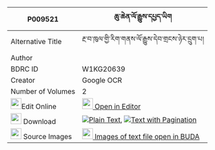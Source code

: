 |P009521|ཆུ་ཆེན་ལོ་རྒྱུས་དཔྱད་ཡིག 
| --- | --- 
|Alternative Title |རྔ་བ་ཁུལ་གྱི་རིག་གནས་ལོ་རྒྱུས་དེབ་གྲངས་ཉེར་དྲུག་པ།
|Author | 
|BDRC ID | W1KG20639
|Creator | Google OCR
|Number of Volumes| 2
|<img width="25" src="https://img.icons8.com/color/25/000000/edit-property.png">Edit Online| [<img width="25" src="https://avatars.githubusercontent.com/u/45091458?s=200&v=4"> Open in Editor](http://editor.openpecha.org/P009521)
|<img width="25" src="https://img.icons8.com/fluent/48/000000/download-2.png"/>  Download | [![](https://img.icons8.com/color/20/000000/txt.png)Plain Text](https://github.com/Openpecha/P009521/releases/download/v2/chuchen_logyu_che_yik_plain_P009521.zip), [![](https://img.icons8.com/color/20/000000/txt.png)Text with Pagination](https://github.com/Openpecha/P009521/releases/download/v2/chuchen_logyu_che_yik_pages_P009521.zip)
|<img width="25" src="https://img.icons8.com/plasticine/100/000000/pictures-folder.png"/>  Source Images | [<img width="25" src="https://library.bdrc.io/icons/BUDA-small.svg"> Images of text file open in BUDA](https://library.bdrc.io/show/bdr:W1KG20639)